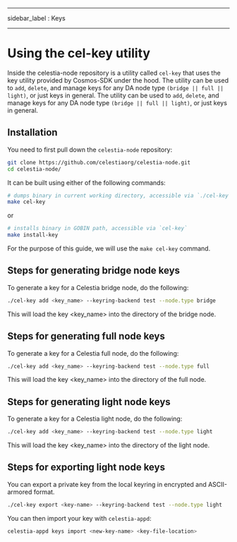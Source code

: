 - - -
sidebar_label : Keys
- - -

# Using the cel-key utility

Inside the celestia-node repository is a utility called `cel-key` that uses the key utility provided by Cosmos-SDK under the hood. The utility can be used to `add`, `delete`, and manage keys for any DA node type `(bridge || full || light)`, or just keys in general. The utility can be used to `add`, `delete`, and manage keys for any DA node type `(bridge || full || light)`, or just keys in general.

## Installation

You need to first pull down the `celestia-node` repository:

```sh
git clone https://github.com/celestiaorg/celestia-node.git
cd celestia-node/
```

It can be built using either of the following commands:

```sh
# dumps binary in current working directory, accessible via `./cel-key`
make cel-key
```

or

```sh
# installs binary in GOBIN path, accessible via `cel-key`
make install-key
```

For the purpose of this guide, we will use the `make cel-key` command.

## Steps for generating **bridge** node keys

To generate a key for a Celestia bridge node, do the following:

```sh
./cel-key add <key_name> --keyring-backend test --node.type bridge
```

This will load the key <key_name> into the directory of the bridge node.

## Steps for generating **full** node keys

To generate a key for a Celestia full node, do the following:

```sh
./cel-key add <key_name> --keyring-backend test --node.type full
```

This will load the key <key_name> into the directory of the full node.

## Steps for generating **light** node keys

To generate a key for a Celestia light node, do the following:

```sh
./cel-key add <key_name> --keyring-backend test --node.type light
```

This will load the key <key_name> into the directory of the light node.

## Steps for exporting **light** node keys

You can export a private key from the local keyring in encrypted and ASCII-armored format.

```sh
./cel-key export <key-name> --keyring-backend test --node.type light
```

You can then import your key with `celestia-appd`:

```sh
celestia-appd keys import <new-key-name> <key-file-location>
```
